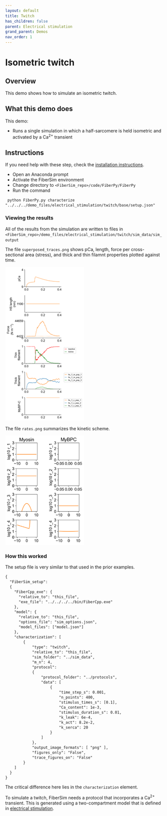 ```yaml
---
layout: default
title: Twitch
has_children: false
parent: Electrical stimulation
grand_parent: Demos
nav_order: 1
---
```


# Isometric twitch

## Overview

This demo shows how to simulate an isometric twitch.

## What this demo does

This demo:

+ Runs a single simulation in which a half-sarcomere is held isometric and activated by a Ca<sup>2+</sup> transient

## Instructions

If you need help with these step, check the [installation instructions](../../../installation/installation.html).

+ Open an Anaconda prompt
+ Activate the FiberSim environment
+ Change directory to `<FiberSim_repo>/code/FiberPy/FiberPy`
+ Run the command
```
 python FiberPy.py characterize "../../../demo_files/electrical_stimulation/twitch/base/setup.json"
 ```

### Viewing the results

All of the results from the simulation are written to files in `<FiberSim_repo>/demo_files/electrical_stimulation/twitch/sim_data/sim_output`

The file `superposed_traces.png` shows pCa, length, force per cross-sectional area (stress), and thick and thin filamnt properties plotted against time.

<img src="images/superposed_traces.png" width="50%">

The file `rates.png` summarizes the kinetic scheme.

<img src="images/rates.png" width="50%">

### How this worked

The setup file is very similar to that used in the prior examples.

```text
{
  "FiberSim_setup":
  {
    "FiberCpp_exe": {
      "relative_to": "this_file",
      "exe_file": "../../../../bin/FiberCpp.exe"
    },
    "model": {
      "relative_to": "this_file",
      "options_file": "sim_options.json",
      "model_files": ["model.json"]
    },
    "characterization": [
        {
            "type": "twitch",
            "relative_to": "this_file",
            "sim_folder": "../sim_data",
            "m_n": 4,
            "protocol":
            {
                "protocol_folder": "../protocols",
                "data": [
                    {
                        "time_step_s": 0.001,
                        "n_points": 400,
                        "stimulus_times_s": [0.1],
                        "Ca_content": 1e-3,
                        "stimulus_duration_s": 0.01,
                        "k_leak": 6e-4,
                        "k_act": 8.2e-2,
                        "k_serca": 20
                    }
                ]
            },
            "output_image_formats": [ "png" ],
            "figures_only": "False",
            "trace_figures_on": "False"
        }
    ]
  }
}
```

The critical difference here lies in the `characterization` element.

To simulate a twitch, FiberSim needs a protocol that incorporates a Ca<sup>2+</sup> transient. This is generated using a two-compartment model that is defined in [electrical stimulation](../electrical_stimulation.html).
